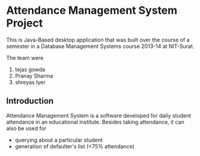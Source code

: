 # Attendance Management System Project

This is Java-Based desktop application that was built over the course of a semester in a Database Management Systems course 2013-14 at NIT-Surat.

The team were
1. tejas gowda
2. Pranay Sharma
3. shreyas Iyer


## Introduction

Attendance Management System is a software developed for daily student attendance in an educational institute.
Besides taking attendance, it can also be used for
* querying about a particular student
* generation of defaulter's list (<75% attendance)

